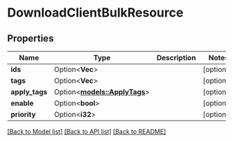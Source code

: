 # DownloadClientBulkResource

## Properties

Name | Type | Description | Notes
------------ | ------------- | ------------- | -------------
**ids** | Option<**Vec<i32>**> |  | [optional]
**tags** | Option<**Vec<i32>**> |  | [optional]
**apply_tags** | Option<[**models::ApplyTags**](ApplyTags.md)> |  | [optional]
**enable** | Option<**bool**> |  | [optional]
**priority** | Option<**i32**> |  | [optional]

[[Back to Model list]](../README.md#documentation-for-models) [[Back to API list]](../README.md#documentation-for-api-endpoints) [[Back to README]](../README.md)


